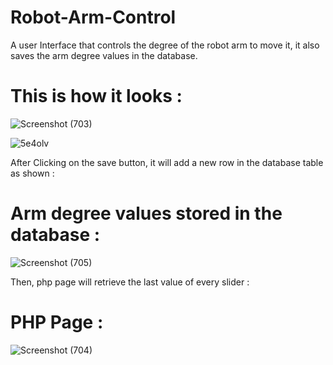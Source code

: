 # Robot-Arm-Control
A user Interface that controls the degree of the robot arm to move it, it also saves the arm degree values in the database.
# This is how it looks : 
![Screenshot (703)](https://user-images.githubusercontent.com/65510649/122919476-f37c4800-d368-11eb-8b81-021fa062a1fc.png)

![5e4olv](https://user-images.githubusercontent.com/65510649/122921078-c0d34f00-d36a-11eb-9af8-d8f04ae010a2.gif)

After Clicking on the save button, it will add a new row in the database table as shown :
# Arm degree values stored in the database : 
![Screenshot (705)](https://user-images.githubusercontent.com/65510649/122921634-6090dd00-d36b-11eb-983c-874e9b8a82c3.png)

Then, php page will retrieve the last value of every slider :
# PHP Page : 
![Screenshot (704)](https://user-images.githubusercontent.com/65510649/122922471-54f1e600-d36c-11eb-9706-aa903069c026.png)

